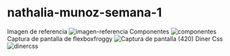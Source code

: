 # nathalia-munoz-semana-1
Imagen de referencia
![imagen-referencia](https://user-images.githubusercontent.com/88901977/217652865-0cbbcbc7-1913-4c3d-af78-afb3518569b8.jpg)
Componentes
![componentes](https://user-images.githubusercontent.com/88901977/217655321-0ba8aff6-c6a2-4496-a6fc-4a99f77ee29f.jpg)
Captura de pantalla de flexboxfroggy
![Captura de pantalla (420)](https://user-images.githubusercontent.com/88901977/217655409-44acd2dd-d85c-4fcd-9a0b-7be4f5be2a1b.png)
Diner Css
![dinercss](https://user-images.githubusercontent.com/88901977/217655683-9b8144a8-db44-43b0-ab25-fda4830dfb73.jpeg)
